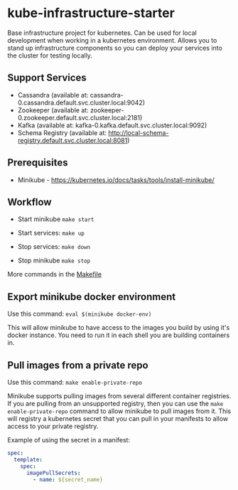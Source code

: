 # kube-infrastructure-starter

Base infrastructure project for kubernetes. Can be used for local development when 
working in a kubernetes environment. Allows you to stand up infrastructure components 
so you can deploy your services into the cluster for testing locally.

## Support Services

- Cassandra (available at: cassandra-0.cassandra.default.svc.cluster.local:9042)
- Zookeeper (available at: zookeeper-0.zookeeper.default.svc.cluster.local:2181)
- Kafka (available at: kafka-0.kafka.default.svc.cluster.local:9092)
- Schema Registry (available at: http://local-schema-registry.default.svc.cluster.local:8081)

## Prerequisites

- Minikube - https://kubernetes.io/docs/tasks/tools/install-minikube/

## Workflow

- Start minikube `make start`

- Start services: `make up`

- Stop services: `make down`

- Stop minikube `make stop`

More commands in the [Makefile](Makefile)

## Export minikube docker environment

Use this command: `eval $(minikube docker-env)`

This will allow minikube to have access to the images you build by using it's docker instance.
You need to run it in each shell you are building containers in.

## Pull images from a private repo

Use this command: `make enable-private-repo`

Minikube supports pulling images from several different container registries. If you are pulling 
from an unsupported registry, then you can use the `make enable-private-repo` command to allow 
minikube to pull images from it. This will registry a kubernetes secret that you can pull in your
manifests to allow access to your private registry.

Example of using the secret in a manifest:
```yaml
spec:
  template:
    spec:
      imagePullSecrets:
        - name: ${secret_name}
```
